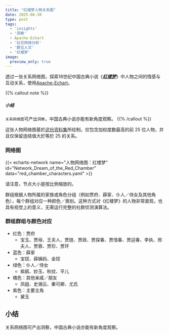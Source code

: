 ```yaml
---
title: "红楼梦人物关系图"
date: 2025-06-30
type: post
tags:
  - 'insights'
  - '洞察'
  - Apache-Echart
  - '社交网络分析'
  - '数位人文'
  - '红楼梦'
image:
  preview_only: true
---
```


透过一张关系网络图，探索18世纪中国古典小说《[_**红楼梦**_](https://zh.wikipedia.org/wiki/%E7%B4%85%E6%A8%93%E5%A4%A2)》中人物之间的情感与互动关系，使用[Apache-Echart](https://echarts.apache.org/)。

<!-- more -->
{{% callout note %}}
##### 小结
`关系网络图`可产出`洞察`，中国古典小说亦能有新角度观察。
{{% /callout %}}

这张人物网络图基於[这份资料集](https://github.com/XianWoo/SNA_Dream_of_the_Red_Chamber/blob/main/relationship.csv)所绘制。仅包含加权度数最高的前 25 位人物，并且仅保留连结值大於等於 25 的关系。

### 网络图

{{< echarts-network name="人物网络图：红楼梦" id="Network_Dream_of_the_Red_Chamber" data="red_chamber_characters.yaml" >}}

请注意，节点大小是按比例缩放的。

群组根据人物所属的家族或角色分组（例如贾府、薛家、仆人／侍女及其他角色），每个群组对应一种颜色／类别。这种方式对《红楼梦》的人物非常直观，也具有视觉上的意义，无需运行完整的社群侦测演算法。

### 群组群组与颜色对应
- 红色：贾府
  - 宝玉、贾母、王夫人、贾琏、贾政、贾探春、贾惜春、贾迎春、李纨、邢夫人、贾蓉、贾珍、贾环
- 蓝色：薛家
  - 宝钗、薛姨妈、金钗
- 绿色：仆人／侍女
  - 紫鹃、妙玉、秋纹、平儿
- 橘色：其他亲戚／朋友
  - 凤姐、史湘云、秦可卿、尤氏
- 紫色：主要主角
  - 黛玉

## 小结

关系网络图可产出洞察，中国古典小说亦能有新角度观察。